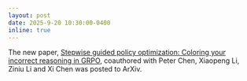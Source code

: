 ```yaml
---
layout: post
date: 2025-9-20 10:30:00-0400
inline: true
---
```


The new paper, [Stepwise guided policy optimization: Coloring your incorrect reasoning in GRPO](https://arxiv.org/abs/2505.11595), coauthored with Peter Chen, Xiaopeng Li, Ziniu Li and Xi Chen was posted to ArXiv.
